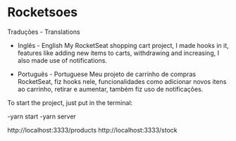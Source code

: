 
# Rocketsoes

Traduções - Translations

- Inglês - English
My RocketSeat shopping cart project, I made hooks in it, features like adding new items to carts, withdrawing and increasing, I also made use of notifications.

- Português - Portuguese
Meu projeto de carrinho de compras RocketSeat, fiz hooks nele, funcionalidades como adicionar novos itens ao carrinho, retirar e aumentar, também fiz uso de notificações.




To start the project, just put in the terminal:

-yarn start
-yarn server

http://localhost:3333/products
http://localhost:3333/stock



